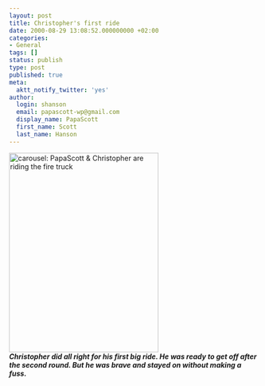 ```yaml
---
layout: post
title: Christopher's first ride
date: 2000-08-29 13:08:52.000000000 +02:00
categories:
- General
tags: []
status: publish
type: post
published: true
meta:
  aktt_notify_twitter: 'yes'
author:
  login: shanson
  email: papascott-wp@gmail.com
  display_name: PapaScott
  first_name: Scott
  last_name: Hanson
---
```

<p><img src="http://www.papascott.de/wordpress/wp-content/uploads/2000/08/carousel.jpg" height="400" width="300" border="0" alt="carousel: PapaScott & Christopher are riding the fire truck" /><br />
<b><i>Christopher did all right for his first big ride. He was ready to get off after the second round. But he was brave and stayed on without making a fuss.</i></b></p>
